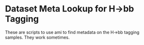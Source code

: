 Dataset Meta Lookup for H->bb Tagging
=====================================

These are scripts to use ami to find metadata on the H->bb tagging
samples. They work sometimes.
